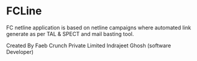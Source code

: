 # FCLine
FC netline application is based on netline campaigns where automated link generate as per TAL &amp; SPECT and mail basting tool.

Created By Faeb Crunch Private Limited
Indrajeet Ghosh
(software Developer)
